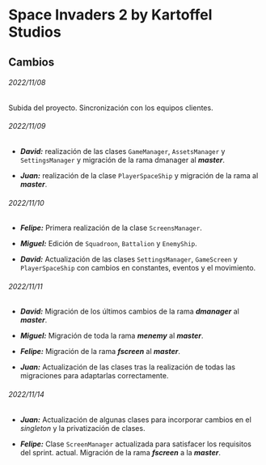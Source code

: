 # Space Invaders 2 by Kartoffel Studios
## Cambios
###### 2022/11/08
Subida del proyecto. Sincronización con los equipos clientes.

###### 2022/11/09
- ***David:*** realización de las clases `GameManager`, `AssetsManager` y `SettingsManager` y 
migración de la rama dmanager al ***master***.

- ***Juan:*** realización de la clase `PlayerSpaceShip` y migración de la rama al ***master***.

###### 2022/11/10
- ***Felipe:*** Primera realización de la clase `ScreensManager`.

- ***Miguel:*** Edición de `Squadroon`, `Battalion` y `EnemyShip`.

- ***David:*** Actualización de las clases `SettingsManager`, `GameScreen` y `PlayerSpaceShip` 
con cambios en constantes, eventos y el movimiento.

###### 2022/11/11
- ***David:*** Migración de los últimos cambios de la rama ***dmanager*** al ***master***.

- ***Miguel:*** Migración de toda la rama ***menemy*** al ***master***.

- ***Felipe:*** Migración de la rama ***fscreen*** al ***master***.

- ***Juan:*** Actualización de las clases tras la realización de todas las migraciones para 
adaptarlas correctamente.

###### 2022/11/14
- ***Juan:*** Actualización de algunas clases para incorporar cambios en el *singleton* y la privatización 
de clases.

- ***Felipe:*** Clase `ScreenManager` actualizada para satisfacer los requisitos del sprint.
actual. Migración de la rama ***fscreen*** a la ***master***.

